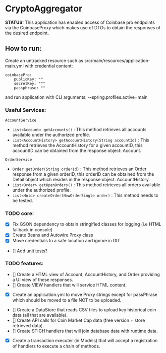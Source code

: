 # CryptoAggregator
**STATUS:** This application has enabled access of Coinbase pro endpoints via the CoinbaseProxy 
which makes use of DTOs to obtain the responses of the desired endpoint.

## How to run:
Create an untracked resource such as src/main/resources/application-main.yml with credential content:
```
coinbasePro:
    publicKey: ""
    secretKey: """
    passphrase: ""
```
and run application with CLI arguments: --spring.profiles.active=main

### Useful Services:
```AccountService```
- ```List<Account> getAccounts()``` : This method retrieves all accounts available under the authorized profile.
- ```List<AccountHistory> getAccountHistory(String accountId)``` : This method retrieves the AccountHistory for a given accountID, this accountID can be obtained from the response object: Account.

```OrderService```
- ```Order getOrder(String orderId)``` : This method retrieves an Order response from a given orderID, this orderID can be obtained from the Detail object which resides in the response object: AccountHistory.
- ```List<Order> getOpenOrders()``` : This method retrieves all orders available under the authorized profile.
- ```List<Hold> createOrder(NewOrderSingle order)``` : This method needs to be tested.

### TODO core:
- [x] Fix GSON dependency to obtain stringified classes for logging (i.e HTML fallback in console)
- [x] Create Beans and Autowire Proxy class
- [x] Move credentials to a safe location and ignore in GIT
- [] Add unit tests?

### TODO features: 
- [] Create a HTML view of Account, AccountHistory, and Order providing a UI view of these responses. 
- [] Create VIEW handlers that will service HTML content.
- [x] Create an application.yml to move Proxy strings except for passPhrase which should be moved to a file NOT to be uploaded.
- [] Create a DataStore that reads CSV files to upload key historical coin data (all that are available).
- [] Create API calls for Coin Market Cap data (free version + store retrieved data). 
- [] Create STICH handlers that will join database data with runtime data.
- [x] Create a transaction executer (in Models) that will accept a registration of handlers to execute a chain of methods.
